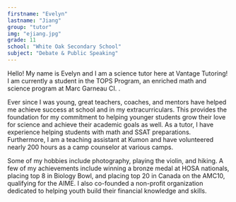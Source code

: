 ```yaml
---
firstname: "Evelyn"
lastname: "Jiang"
group: "tutor"
img: "ejiang.jpg"
grade: 11
school: "White Oak Secondary School"
subject: "Debate & Public Speaking"
---
```


Hello! My name is Evelyn and I am a science tutor here at Vantage Tutoring! I am currently a student in the TOPS Program, an enriched math and science program at Marc Garneau CI. .

Ever since I was young, great teachers, coaches, and mentors have helped me achieve success at school and in my extracurriculars. This provides the foundation for my commitment to helping younger students grow their love for science and achieve their academic goals as well. As a tutor, I have experience helping students with math and SSAT preparations. Furthermore, I am a teaching assistant at Kumon and have volunteered nearly 200 hours as a camp counselor at various camps.

Some of my hobbies include photography, playing the violin, and hiking. A few of my achievements include winning a bronze medal at HOSA nationals, placing top 8 in Biology Bowl, and placing top 20 in Canada on the AMC10, qualifying for the AIME. I also co-founded a non-profit organization dedicated to helping youth build their financial knowledge and skills.